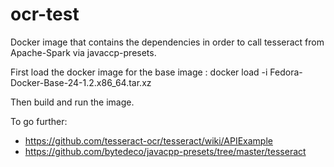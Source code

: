 # ocr-test
Docker image that contains the dependencies in order to call tesseract from Apache-Spark via javaccp-presets.

First load the docker image for the base image :
 docker load -i Fedora-Docker-Base-24-1.2.x86_64.tar.xz

Then build and run the image.


To go further: 
* https://github.com/tesseract-ocr/tesseract/wiki/APIExample
* https://github.com/bytedeco/javacpp-presets/tree/master/tesseract